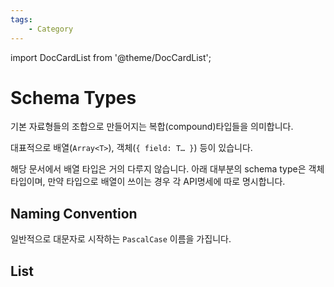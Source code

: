 ```yaml
---
tags:
    - Category
---
```


import DocCardList from '@theme/DocCardList';

# Schema Types

기본 자료형들의 조합으로 만들어지는 복합(compound)타입들을 의미합니다.

대표적으로 배열(`Array<T>`), 객체(`{ field: T… }`) 등이 있습니다.

해당 문서에서 배열 타입은 거의 다루지 않습니다. 아래 대부분의 schema type은 객체 타입이며, 만약 타입으로 배열이 쓰이는 경우 각 API명세에 따로 명시합니다.

## Naming Convention

일반적으로 대문자로 시작하는 `PascalCase` 이름을 가집니다.

## List

<DocCardList />
